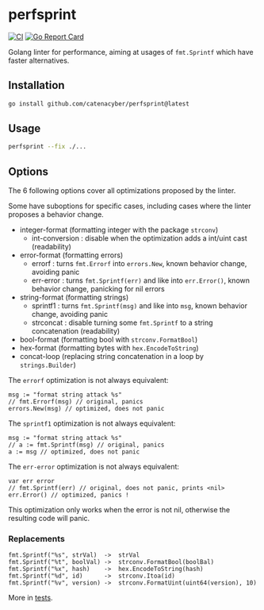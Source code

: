 # perfsprint

[![CI](https://github.com/catenacyber/perfsprint/actions/workflows/ci.yml/badge.svg)](https://github.com/catenacyber/perfsprint/actions/workflows/ci.yml)
[![Go Report Card](https://goreportcard.com/badge/github.com/catenacyber/perfsprint)](https://goreportcard.com/report/github.com/catenacyber/perfsprint?dummy=unused)

Golang linter for performance, aiming at usages of `fmt.Sprintf` which have faster alternatives.

## Installation

```sh
go install github.com/catenacyber/perfsprint@latest
```

## Usage

```sh
perfsprint --fix ./...
```

## Options

The 6 following options cover all optimizations proposed by the linter.

Some have suboptions for specific cases, including cases where the linter proposes a behavior change.

- integer-format (formatting integer with the package `strconv`)
    - int-conversion : disable when the optimization adds a int/uint cast (readability)
- error-format (formatting errors)
    - errorf : turns `fmt.Errorf` into `errors.New`, known behavior change, avoiding panic
    - err-error : turns `fmt.Sprintf(err)` and like into `err.Error()`, known behavior change, panicking for nil errors
- string-format (formatting strings)
   - sprintf1 : turns `fmt.Sprintf(msg)` and like into `msg`, known behavior change, avoiding panic
   - strconcat : disable turning some `fmt.Sprintf` to a string concatenation (readability)
- bool-format (formatting bool with `strconv.FormatBool`)
- hex-format (formatting bytes with `hex.EncodeToString`)
- concat-loop (replacing string concatenation in a loop by `strings.Builder`)


The `errorf` optimization is not always equivalent:
```
msg := "format string attack %s"
// fmt.Errorf(msg) // original, panics
errors.New(msg) // optimized, does not panic
```

The `sprintf1` optimization is not always equivalent:
```
msg := "format string attack %s"
// a := fmt.Sprintf(msg) // original, panics
a := msg // optimized, does not panic
```

The `err-error` optimization is not always equivalent:
```
var err error
// fmt.Sprintf(err) // original, does not panic, prints <nil>
err.Error() // optimized, panics !
```
This optimization only works when the error is not nil, otherwise the resulting code will panic.

### Replacements

```
fmt.Sprintf("%s", strVal)  ->  strVal
fmt.Sprintf("%t", boolVal) ->  strconv.FormatBool(boolBal)
fmt.Sprintf("%x", hash)    ->  hex.EncodeToString(hash)
fmt.Sprintf("%d", id)      ->  strconv.Itoa(id)
fmt.Sprintf("%v", version) ->  strconv.FormatUint(uint64(version), 10)
```

More in [tests](./analyzer/testdata/src/p/p.go).
